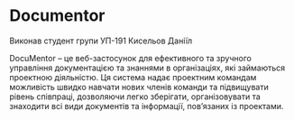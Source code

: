 # Documentor

Виконав студент групи УП-191 Кисельов Даніїл

DocuMentor – це веб-застосунок для ефективного та зручного управління документацією та знаннями в організаціях, які займаються проектною діяльністю. Ця система надає проектним командам можливість швидко навчати нових членів команди та підвищувати рівень співпраці, дозволяючи легко зберігати, організовувати та знаходити всі види документів та інформації, пов’язаних із проектами.
